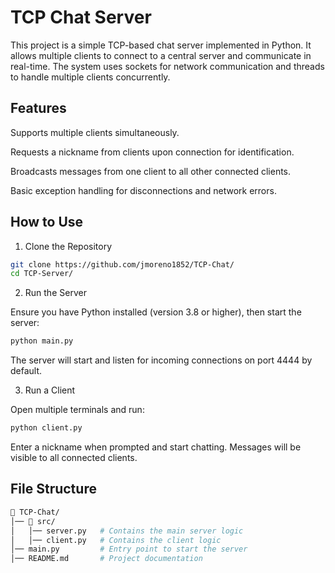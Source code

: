 # TCP Chat Server
This project is a simple TCP-based chat server implemented in Python. It allows multiple clients to connect to a central server and communicate in real-time. The system uses sockets for network communication and threads to handle multiple clients concurrently.

## Features

Supports multiple clients simultaneously.

Requests a nickname from clients upon connection for identification.

Broadcasts messages from one client to all other connected clients.

Basic exception handling for disconnections and network errors.

## How to Use

1. Clone the Repository
```bash
git clone https://github.com/jmoreno1852/TCP-Chat/
cd TCP-Server/
```
2. Run the Server

Ensure you have Python installed (version 3.8 or higher), then start the server:
```bash
python main.py
```
The server will start and listen for incoming connections on port 4444 by default.

3. Run a Client

Open multiple terminals and run:
```bash
python client.py
```
Enter a nickname when prompted and start chatting. Messages will be visible to all connected clients.

## File Structure
```bash
📁 TCP-Chat/
│── 📁 src/
│   │── server.py   # Contains the main server logic
│   │── client.py   # Contains the client logic
│── main.py         # Entry point to start the server
│── README.md       # Project documentation
```

